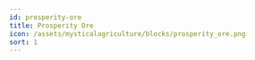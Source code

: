 ```yaml
---
id: prosperity-ore
title: Prosperity Ore
icon: /assets/mysticalagriculture/blocks/prosperity_ore.png
sort: 1
---
```



